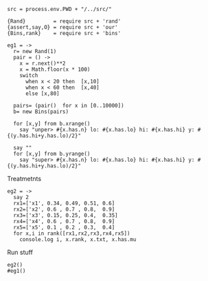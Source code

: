     src = process.env.PWD + "/../src/" 
    
    {Rand}         = require src + 'rand'
    {assert,say,O} = require src + 'our'
    {Bins,rank}    = require src + 'bins'
    
    eg1 = ->
      r= new Rand(1)
      pair = () ->
        x = r.next()**2
        x = Math.floor(x * 100)
        switch
          when x < 20 then  [x,10]
          when x < 60 then  [x,40]
          else [x,80]
      
      pairs= (pair()  for x in [0..10000]) 
      b= new Bins(pairs)
      
      for [x,y] from b.xrange()
        say "unper> #{x.has.n} lo: #{x.has.lo} hi: #{x.has.hi} y: #{(y.has.hi+y.has.lo)/2}"
      
      say ""
      for [x,y] from b.yrange()
        say "super> #{x.has.n} lo: #{x.has.lo} hi: #{x.has.hi} y: #{(y.has.hi+y.has.lo)/2}"
      
Treatmetnts

    eg2 = ->
      say 2
      rx1=['x1', 0.34, 0.49, 0.51, 0.6]
      rx2=['x2', 0.6 , 0.7 , 0.8,  0.9]
      rx3=['x3', 0.15, 0.25, 0.4,  0.35]
      rx4=['x4', 0.6 , 0.7 , 0.8,  0.9]
      rx5=['x5', 0.1 , 0.2 , 0.3,  0.4]
      for x,i in rank([rx1,rx2,rx3,rx4,rx5])
        console.log i, x.rank, x.txt, x.has.mu

Run stuff

    eg2()
    #eg1()
